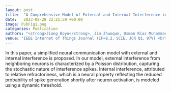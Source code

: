 ```yaml
---
layout: post
title:  "A Comprehensive Model of External and Internal Interference in Neural Communication Systems for Enhanced IoNT Performance"
date:   2023-08-28 22:21:59 +00:00
image: PubFig1.png
categories: Publication
authors: "<strong>Jiang Boyu</strong>, Jin Zhuoqun, Usman Riaz Muhammad, Abd El-atty Saied, Liu Fuqiang, Lin Lin"
venue: "IEEE Internet of Things Journal (IF=8.2，SCIE，JCR Q1，97%) <br> DOI: <a href='https://doi.org/10.1109/JIOT.2025.3541150' target='_blank'>10.1109/JIOT.2025.3541150</a>"
---
```

In this paper, a simplified neural communication model with external and internal interference is proposed. In our model, external interference from neighboring neurons is characterized by a Poisson distribution, capturing the stochastic nature of interference spikes. Internal interference, attributed to relative refractoriness, which is a neural property reflecting the reduced probability of spike generation shortly after neuron activation, is modeled using a dynamic threshold.
